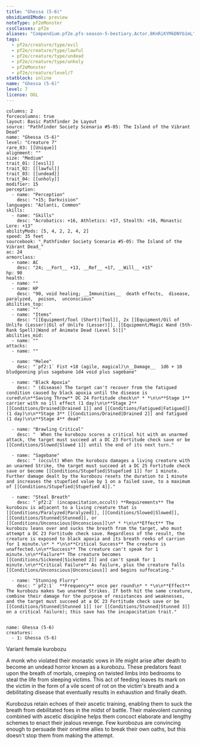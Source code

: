 ```yaml
---
title: "Ghessa (5-6)"
obsidianUIMode: preview
noteType: pf2eMonster
cssClasses: pf2e
aliases: "Compendium.pf2e.pfs-season-5-bestiary.Actor.8KnRiKYMkDNYb1mL" 
tags:
  - pf2e/creature/type/evil
  - pf2e/creature/type/lawful
  - pf2e/creature/type/undead
  - pf2e/creature/type/unholy
  - pf2eMonster
  - pf2e/creature/level/7
statblock: inline
name: "Ghessa (5-6)"
level: 7
license: OGL
---
```


```statblock
columns: 2
forcecolumns: true
layout: Basic Pathfinder 2e Layout
source: "Pathfinder Society Scenario #5-05: The Island of the Vibrant Dead"
name: "Ghessa (5-6)"
level: "Creature 7"
rare_03: [[Unique]]
alignment: ""
size: "Medium"
trait_01: [[evil]]
trait_02: [[lawful]]
trait_03: [[undead]]
trait_04: [[unholy]]
modifier: 15
perception:
  - name: "Perception"
    desc: "+15; Darkvision"
languages: "Azlanti, Common"
skills:
  - name: "Skills"
    desc: "Acrobatics: +16, Athletics: +17, Stealth: +16, Monastic Lore: +13"
abilityMods: [5, 4, 2, 2, 4, 2]
speed: 35 feet
sourcebook: "_Pathfinder Society Scenario #5-05: The Island of the Vibrant Dead_"
ac: 24
armorclass:
  - name: AC
    desc: "24; __Fort__ +13, __Ref__ +17, __Will__ +15"
hp: 90
health:
  - name: ""
  - name: HP
    desc: "90, void healing; __Immunities__  death effects,  disease,  paralyzed,  poison,  unconscious"
abilities_top:
  - name: ""
  - name: "Items"
    desc: "[[Equipment/Tool (Short)|Tool]], 2x [[Equipment/Oil of Unlife (Lesser)|Oil of Unlife (Lesser)]], [[Equipment/Magic Wand (5th-Rank Spell)|Wand of Animate Dead (Level 5)]]"
abilities_mid:
  - name: ""
attacks:
  - name: ""

  - name: "Melee"
    desc: "`pf2:1` Fist +18 (agile, magical)\n__Damage__  1d6 + 10 bludgeoning plus sagebane 1d4 void plus sagebane"

  - name: "Black Apoxia"
    desc: " (disease) The target can't recover from the fatigued condition caused by black apoxia until the disease is cured\n\n**Saving Throw** DC 24 Fortitude check\n* * *\n\n**Stage 1** carrier with no ill effect (1 day)\n\n**Stage 2** [[Conditions/Drained|Drained 1]] and [[Conditions/Fatigued|Fatigued]] (1 day)\n\n**Stage 3** [[Conditions/Drained|Drained 2]] and fatigued (1 day)\n\n**Stage 4** dead"

  - name: "Brawling Critical"
    desc: "  When the kurobozu scores a critical hit with an unarmed attack, the target must succeed at a DC 23 Fortitude check save or be [[Conditions/Slowed|Slowed 1]] until the end of its next turn."

  - name: "Sagebane"
    desc: " (occult) When the kurobozu damages a living creature with an unarmed Strike, the target must succeed at a DC 25 Fortitude check save or become [[Conditions/Stupefied|Stupefied 1]] for 1 minute. Further damage dealt by the kurobozu resets the duration to 1 minute and increases the stupefied value by 1 on a failed save, to a maximum of [[Conditions/Stupefied|Stupefied 4]]."

  - name: "Steal Breath"
    desc: "`pf2:2` (incapacitation,occult) **Requirements** The kurobozu is adjacent to a living creature that is [[Conditions/Paralyzed|Paralyzed]], [[Conditions/Slowed|Slowed]], [[Conditions/Stunned|Stunned]], or [[Conditions/Unconscious|Unconscious]]\n* * *\n\n**Effect** The kurobozu leans over and sucks the breath from the target, who must attempt a DC 23 Fortitude check save. Regardless of the result, the creature is exposed to black apoxia and its breath reeks of carrion for 1 minute.\n* * *\n\n**Critical Success** The creature is unaffected.\n\n**Success** The creature can't speak for 1 minute.\n\n**Failure** The creature becomes [[Conditions/Sickened|Sickened 2]] and can't speak for 1 minute.\n\n**Critical Failure** As failure, plus the creature falls [[Conditions/Unconscious|Unconscious]] and begins suffocating."

  - name: "Stunning Flurry"
    desc: "`pf2:1`  **Frequency** once per round\n* * *\n\n**Effect** The kurobozu makes two unarmed Strikes. If both hit the same creature, combine their damage for the purpose of resistances and weaknesses, and the target must succeed at a DC 23 Fortitude check save or be [[Conditions/Stunned|Stunned 1]] (or [[Conditions/Stunned|Stunned 3]] on a critical failure); this save has the incapacitation trait."
 
```

```encounter-table
name: Ghessa (5-6)
creatures:
  - 1: Ghessa (5-6)
```


Variant female kurobozu

A monk who violated their monastic vows in life might arise after death to become an undead horror known as a kurobozu. These predators feast upon the breath of mortals, creeping on twisted limbs into bedrooms to steal the life from sleeping victims. This act of feeding leaves its mark on the victim in the form of a vile scent of rot on the victim's breath and a debilitating disease that eventually results in exhaustion and finally death.

Kurobozus retain echoes of their ascetic training, enabling them to suck the breath from debilitated foes in the midst of battle. Their malevolent cunning combined with ascetic discipline helps them concoct elaborate and lengthy schemes to enact their jealous revenge. Few kurobozus are convincing enough to persuade their onetime allies to break their own oaths, but this doesn't stop them from making the attempt.
